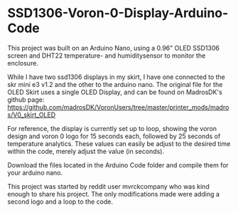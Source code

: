 # SSD1306-Voron-0-Display-Arduino-Code

This project was built on an Arduino Nano, using a 0.96" OLED SSD1306 screen and DHT22 temperature- and humiditysensor to monitor the enclosure. 

While I have two ssd1306 displays in my skirt, I have one connected to the skr mini e3 v1.2 and the other to the arduino nano. The original file for the OLED Skirt uses a single OLED Display, and can be found on MadrosDK's github page: https://github.com/madrosDK/VoronUsers/tree/master/printer_mods/madros/V0_skirt_OLED 

For reference, the display is currently set up to loop, showing the voron design and voron 0 logo for 15 seconds each, followed by 25 seconds of temperature analytics. These values can easily be adjust to the desired time within the code, merely adjust the value (in seconds).  

Download the files located in the Arduino Code folder and compile them for your arduino nano. 

This project was started by reddit user mvrckcompany who was kind enough to share his project. The only modifications made were adding a second logo and a loop to the code.   
 
